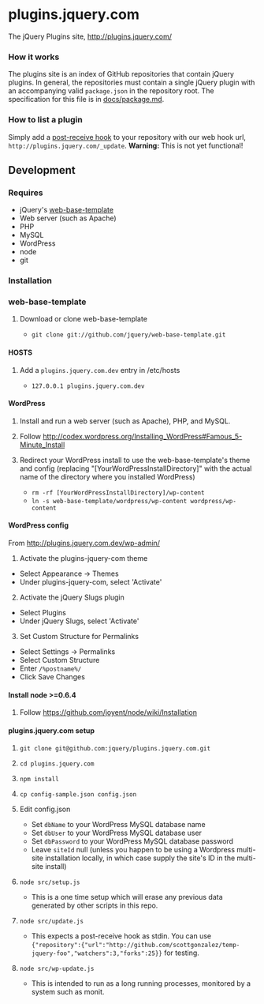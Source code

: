 # plugins.jquery.com

The jQuery Plugins site, http://plugins.jquery.com/

### How it works

The plugins site is an index of GitHub repositories that contain jQuery plugins. In general, the repositories must contain a single jQuery plugin with an accompanying valid `package.json` in the repository root. The specification for this file is in [docs/package.md](/jquery/plugins.jquery.com/blob/master/docs/package.md).

### How to list a plugin

Simply add a [post-receive hook](http://help.github.com/post-receive-hooks/) to your repository with our web hook url, `http://plugins.jquery.com/_update`.
**Warning:** This is not yet functional!

## Development

### Requires

* jQuery's [web-base-template](https://github.com/jquery/web-base-template)
* Web server (such as Apache)
* PHP
* MySQL
* WordPress
* node
* git

### Installation

### web-base-template

1. Download or clone web-base-template

    * `git clone git://github.com/jquery/web-base-template.git`

#### HOSTS

1. Add a `plugins.jquery.com.dev` entry in /etc/hosts

    * `127.0.0.1 plugins.jquery.com.dev`

#### WordPress

1. Install and run a web server (such as Apache), PHP, and MySQL.

2. Follow http://codex.wordpress.org/Installing_WordPress#Famous_5-Minute_Install

3. Redirect your WordPress install to use the web-base-template's theme and config (replacing "[YourWordPressInstallDirectory]" with the actual name of the directory where you installed WordPress)
    * `rm -rf [YourWordPressInstallDirectory]/wp-content`
    * `ln -s web-base-template/wordpress/wp-content wordpress/wp-content`

#### WordPress config

From http://plugins.jquery.com.dev/wp-admin/

1. Activate the plugins-jquery-com theme

 * Select Appearance -> Themes
 * Under plugins-jquery-com, select 'Activate'

2. Activate the jQuery Slugs plugin

 * Select Plugins
 * Under jQuery Slugs, select 'Activate'

3. Set Custom Structure for Permalinks

 * Select Settings -> Permalinks
 * Select Custom Structure
 * Enter `/%postname%/`
 * Click Save Changes

#### Install node >=0.6.4

1. Follow https://github.com/joyent/node/wiki/Installation

#### plugins.jquery.com setup

1. `git clone git@github.com:jquery/plugins.jquery.com.git`

2. `cd plugins.jquery.com`

3. `npm install`

4. `cp config-sample.json config.json`

5. Edit config.json
    * Set `dbName` to your WordPress MySQL database name
    * Set `dbUser` to your WordPress MySQL database user
    * Set `dbPassword` to your WordPress MySQL database password
    * Leave `siteId` null (unless you happen to be using a Wordpress multi-site installation locally, in which case supply the site's ID in the multi-site install)

6. `node src/setup.js`
    * This is a one time setup which will erase any previous data generated by other scripts in this repo.

7. `node src/update.js`
    * This expects a post-receive hook as stdin. You can use `{"repository":{"url":"http://github.com/scottgonzalez/temp-jquery-foo","watchers":3,"forks":25}}` for testing.

8. `node src/wp-update.js`
    * This is intended to run as a long running processes, monitored by a system such as monit.
